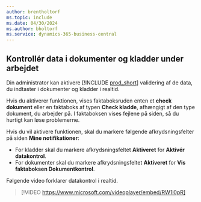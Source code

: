 ```yaml
---
author: brentholtorf
ms.topic: include
ms.date: 04/30/2024
ms.author: bholtorf
ms.service: dynamics-365-business-central
---
```

## <a name="check-data-in-documents-and-journals-while-you-work"></a>Kontrollér data i dokumenter og kladder under arbejdet

Din administrator kan aktivere [!INCLUDE [prod_short](prod_short.md)] validering af de data, du indtaster i dokumenter og kladder i realtid.

Hvis du aktiverer funktionen, vises faktaboksruden enten et **check dokument** eller en faktaboks af typen **Check kladde**, afhængigt af den type dokument, du arbejder på. I faktaboksen vises fejlene på siden, så du hurtigt kan løse problemerne.

Hvis du vil aktivere funktionen, skal du markere følgende afkrydsningsfelter på siden **Mine notifikationer**:

* For kladder skal du markere afkrydsningsfeltet **Aktiveret** for **Aktivér datakontrol**.
* For dokumenter skal du markere afkrydsningsfeltet **Aktiveret** for **Vis faktaboksen Dokumentkontrol**.

Følgende video forklarer datakontrol i realtid.

> [!VIDEO https://www.microsoft.com/videoplayer/embed/RW1l0pR]
